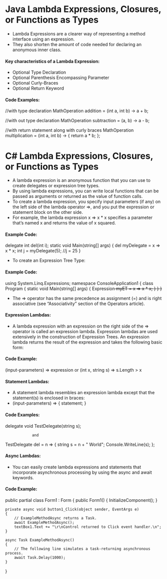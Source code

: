 # Java Lambda Expressions, Closures, or Functions as Types
* Lambda Expressions are a clearer way of representing a method interface using an expression.
* They also shorten the amount of code needed for declaring an anonymous inner class.
#### Key characteristics of a Lambda Expression:
* Optional Type Declaration
* Optional Parenthesis Encompassing Parameter
* Optional Curly-Braces
* Optional Return Keyword

#### Code Examples:
//with type declaration
MathOperation addition = (int a, int b) -> a + b;

//with out type declaration
MathOperation subtraction = (a, b) -> a - b;

//with return statement along with curly braces
MathOperation multiplication = (int a, int b) -> { return a * b; };


# C# Lambda Expressions, Closures, or Functions as Types
* A lambda expression is an anonymous function that you can use to create delegates or expression tree types.
* By using lambda expressions, you can write local functions that can be passed as arguments or returned as the value of function calls.
* To create a lambda expression, you specify input parameters (if any) on the left side of the lambda operator =>, and you put the expression or statement block on the other side.
* For example, the lambda expression x => x * x specifies a parameter that’s named x and returns the value of x squared.

#### Example Code:
delegate int del(int i);
static void Main(string[] args)
{
    del myDelegate = x => x * x;
    int j = myDelegate(5); //j = 25
}

* To create an Expression Tree Type:

#### Example Code:
using System.Linq.Expressions;
namespace ConsoleApplication1
{
    class Program
    {
        static void Main(string[] args)
        {
            Expression<del> myET = x => x * x;
        }
    }
}
* The => operator has the same precedence as assignment (=) and is right associative (see “Associativity” section of the Operators article).

#### Expression Lambdas:
* A lambda expression with an expression on the right side of the => operator is called an expression lambda. Expression lambdas are used extensively in the construction of Expression Trees. An expression lambda returns the result of the expression and takes the following basic form:
#### Code Example:
(input-parameters) => expression
              or
(int x, string s) => s.Length > x

#### Statement Lambdas:
* A statement lambda resembles an expression lambda except that the statement(s) is enclosed in braces:
* (input-parameters) => { statement; }

#### Code Examples:
delegate void TestDelegate(string s);

                and

TestDelegate del = n => { string s = n + " World";
    Console.WriteLine(s); };

#### Async Lambdas:
* You can easily create lambda expressions and statements that incorporate asynchronous processing by using the async and await keywords.

#### Code Example:
public partial class Form1 : Form
{
    public Form1()
    {
        InitializeComponent();
    }

    private async void button1_Click(object sender, EventArgs e)
    {
        // ExampleMethodAsync returns a Task.
        await ExampleMethodAsync();
        textBox1.Text += "\r\nControl returned to Click event handler.\n";
    }

    async Task ExampleMethodAsync()
    {
        // The following line simulates a task-returning asynchronous process.
        await Task.Delay(1000);
    }
}  
